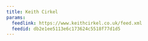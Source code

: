 ```yaml
---
title: Keith Cirkel
params:
  feedlink: https://www.keithcirkel.co.uk/feed.xml
  feedid: db2e1ee5113e6c173624c5518f77d1d5
---
```

